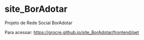 # site_BorAdotar
Projeto de Rede Social BorAdotar

Para acessar:
https://grocre.github.io/site_BorAdotar/frontend/pet
